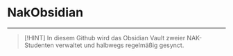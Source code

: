 # NakObsidian
---
>[!HINT]
>In diesem Github wird das Obsidian Vault zweier NAK-Studenten verwaltet und halbwegs regelmäßig gesynct.

